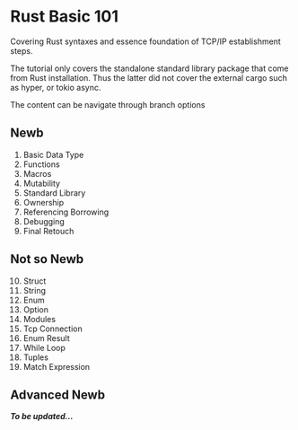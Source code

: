 # Rust Basic 101

Covering Rust syntaxes and essence foundation of TCP/IP establishment steps.

The tutorial only covers the standalone standard library package that come from Rust installation.
Thus the latter did not cover the external cargo such as hyper, or tokio async.

The content can be navigate through branch options

## Newb

01. Basic Data Type
02. Functions
03. Macros
04. Mutability
05. Standard Library
06. Ownership
07. Referencing Borrowing
08. Debugging
09. Final Retouch

## Not so Newb

10. Struct
11. String
12. Enum
13. Option
14. Modules
15. Tcp Connection
16. Enum Result
17. While Loop
18. Tuples
19. Match Expression

## Advanced Newb

___To be updated...___
